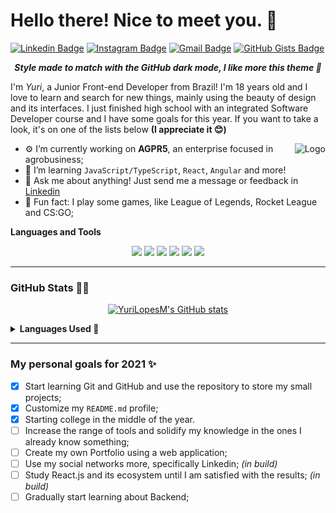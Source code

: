 # Hello there! Nice to meet you. 👋

[![Linkedin Badge](https://img.shields.io/badge/-LinkedIn-282A36?style=flat-square&logo=Linkedin&logoColor=F56B91&link=https://www.linkedin.com/in/yuri-lopes-machado-170023198/)](https://www.linkedin.com/in/yuri-lopes-machado-170023198/)
[![Instagram Badge](https://img.shields.io/badge/-Instagram-282A36?style=flat-square&logo=Instagram&logoColor=F56B91&link=https://www.instagram.com/yurilopesm)](https://www.instagram.com/yurilopesm)
[![Gmail Badge](https://img.shields.io/badge/-Gmail-282A36?style=flat-square&logo=Gmail&logoColor=F56B91&link=mailto:yurilopesmachado@hotmail.com)](mailto:yurilopesmachado@hotmail.com)
[![GitHub Gists Badge](https://img.shields.io/badge/-Github%20Gists-282A36?style=flat-square&logo=Github&logoColor=F56B91&link=https://gist.github.com/YuriLopesM)](https://gist.github.com/YuriLopesM)

<div align="center">
    
__*Style made to match with the GitHub dark mode, I like more this theme :crescent_moon:*__

</div>

I'm _Yuri_, a Junior Front-end Developer from Brazil! I'm 18 years old and I love to learn and search for new things, mainly using the beauty of design and its interfaces. I just finished high school with an integrated Software Developer course and I have some goals for this year. If you want to take a look, it's on one of the lists below **(I appreciate it 😊)**

<img align="right" src="https://i.ibb.co/x7d4DBt/Asset-1.png" alt="Logo" border="0">

- ⚙️ I’m currently working on **AGPR5**, an enterprise focused in agrobusiness;
- 📖 I’m learning `JavaScript/TypeScript`, `React`, `Angular` and more!
- 💬 Ask me about anything! Just send me a message or feedback in [Linkedin](https://www.linkedin.com/in/yuri-lopes-machado-170023198/)
- 👾 Fun fact: I play some games, like League of Legends, Rocket League and CS:GO;

**Languages and Tools**
<div align="center">
    <img src="https://img.shields.io/badge/React-282A36?style=for-the-badge&logo=react&logoColor=F56B91" />
    <img src="https://img.shields.io/badge/Next.js-282A36?style=for-the-badge&logo=next.js&logoColor=F56B91" />
    <img src="https://img.shields.io/badge/TypeScript-282A36?style=for-the-badge&logo=typescript&logoColor=F56B91" />
    <img src="https://img.shields.io/badge/JavaScript-282A36?style=for-the-badge&logo=javascript&logoColor=F56B91" />
    <img src="https://img.shields.io/badge/HTML5-282A36?style=for-the-badge&logo=html5&logoColor=F56B91" />
    <img src="https://img.shields.io/badge/CSS3-282A36?style=for-the-badge&logo=css3&logoColor=F56B91" />
</div>

---
### GitHub Stats 👨‍💻

<span align="center">

[![YuriLopesM's GitHub stats](https://github-readme-stats.vercel.app/api?username=YuriLopesM&theme=dracula&hide_border=true)](https://github.com/anuraghazra/github-readme-stats)

</span>

<details>
    <summary><strong>Languages Used 🧙 </strong></summary>
    <p align="center">
        <img src="https://github-readme-stats.vercel.app/api/top-langs/?username=YuriLopesM&theme=dracula&hide_border=true">
    </p>
</details>

---
### My personal goals for 2021 ✨

- [x] Start learning Git and GitHub and use the repository to store my small projects;
- [x] Customize my `README.md` profile;
- [x] Starting college in the middle of the year.
- [ ] Increase the range of tools and solidify my knowledge in the ones I already know something;
- [ ] Create my own Portfolio using a web application;
- [ ] Use my social networks more, specifically Linkedin; *(in build)*
- [ ] Study React.js and its ecosystem until I am satisfied with the results; *(in build)*
- [ ] Gradually start learning about Backend;
